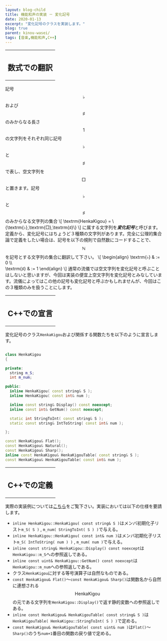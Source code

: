 ```yaml
---
layout: blog-child
title: 機能和声の実装 － 変化記号
date: 2020-01-13
excerpt: "変化記号のクラスを実装します。"
blog: true
parent: kinou-wasei/
tags: [音楽,機能和声,C++]
---
```


<table>
  <tr>
    <th>
      <h2>数式での翻訳</h2>
    </th>
  </tr>
</table>

記号$$\textrm{♭}$$および$$\textrm{♯}$$のみからなる長さ$$1$$の文字列をそれぞれ同じ記号$$\textrm{♭}$$と$$\textrm{♯}$$で表し、空文字列を$$\textrm{□}$$と置きます。記号$$\textrm{♭}$$と$$\textrm{♯}$$のみからなる文字列の集合
\\[
\textrm{HenkaKigou} = \\{\textrm{♭},\textrm{□},\textrm{♯}\\}
\\]
に属する文字列を***変化記号***と呼びます。定義から、変化記号にはちょうど３種類の文字列があります。完全に公理的集合論で定義をしたい場合は、記号を以下の規則で自然数にコードすることで、$$\mathbb{N}$$を記号とする文字列の集合に翻訳して下さい。
\\[
\begin{align}
\textrm{♭} & := 0 \\\\\
\textrm{♯} & := 1
\end{align}
\\]
通常の流儀では空文字列を変化記号と呼ぶことはしないと思いますが、今回は実装の便宜上空文字列を変化記号とみなしています。流儀によってはこの他の記号も変化記号と呼ぶかもしれませんが、今回はこの３種類のみを扱うことにします。


<table>
  <tr>
    <th>
      <h2>C++での宣言</h2>
    </th>
  </tr>
</table>

変化記号のクラス`HenkaKigou`および関係する関数たちを以下のように宣言します。

~~~c++

class HenkaKigou
{

private:
  string m_S;
  int m_num;

public:
  inline HenkaKigou( const string& S );
  inline HenkaKigou( const int& num );

  inline const string& Display() const noexcept;
  inline const int& GetNum() const noexcept;

  static int StringToInt( const string& S );
  static const string& IntToString( const int& num );

};

const HenkaKigou& Flat();
const HenkaKigou& Natural();
const HenkaKigou& Sharp();
inline const HenkaKigou& HenkaKigouTable( const string& S );
const HenkaKigou& HenkaKigouTable( const int& num );

~~~


<table>
  <tr>
    <th>
      <h2>C++での定義</h2>
    </th>
  </tr>
</table>

実際の実装例については[こちら](https://github.com/p-adic/cpp/tree/master/Music/OnMei/HenkaKigou)をご覧下さい。実装においては以下の仕様を要請します。
- `inline HenkaKigou::HenkaKigou( const string& S )`はメンバ初期化子リスト`m_S( S )` , `m_num( StringToInt( S ) )`で与える。
- `inline HenkaKigou::HenkaKigou( const int& num )`はメンバ初期化子リスト`m_S( IntToString( num ) )` , `m_num( num )`で与える。
- `inline const string& HenkaKigou::Display() const noexcept`は`HenkaKigou::m_S`への参照返しである。
- `inline const uint& HenkaKigou::GetNum() const noexcept`は`HenkaKigou::m_num`への参照返しである。
- クラス`HenkaKigou`に対する等号演算子は自然なものである。
- `const HenkaKigou& Flat()`～`const HenkaKigou& Sharp()`は関数名から自然に連想される$$\textrm{HenkaKigou}$$の元である文字列を`HenkaKigou::Display()`で返す静的変数への参照返しである。
- `inline const HenkaKigou& HenkaKigouTable( const string& S )`は`HenkaKigouTable( HenkaKigou::StringToInt( S ) )`で定める。
- `const HenkaKigou& HenkaKigouTable( const uint& num )`は`Flat()`～`Sharp()`のうち`num+1`番目の関数の戻り値で定める。
